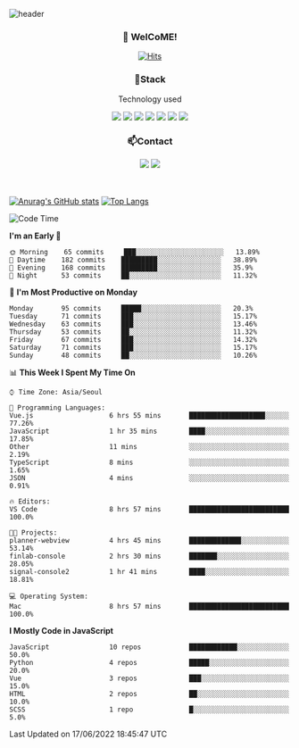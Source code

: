 ![header](https://capsule-render.vercel.app/api?type=waving&color=gradient&height=200&text=Kyungjoon&fontAlign=70&fontAlignY=40&animation=twinkling)

<h3 align="center">👋 WelCoME!</h3>

<div align=center>
  
[![Hits](https://hits.seeyoufarm.com/api/count/incr/badge.svg?url=https%3A%2F%2Fgithub.com%2Fuvula6921&count_bg=%2322BAC9&title_bg=%23827F7F&icon=iconify.svg&icon_color=%2325A27F&title=visits&edge_flat=false)](https://hits.seeyoufarm.com)
  
</div>
<h3 align="center">📌Stack</h3>
<p align="center">Technology used</p>
<div align="center"><img src="https://img.shields.io/badge/HTML5-E34F26?style=flat-square&logo=HTML5&logoColor=white"></img> <img src="https://img.shields.io/badge/CSS3-0A84FF?style=flat-square&logo=CSS3&logoColor=white"></img> <img src="https://img.shields.io/badge/JavaScript-FFCD11?style=flat-square&logo=JavaScript&logoColor=white"></img> <img src="https://img.shields.io/badge/React-00BCF6?style=flat-square&logo=React&logoColor=white"></img> <img src="https://img.shields.io/badge/jQuery-3655FF?style=flat-square&logo=jQuery&logoColor=white"></img> <img src="https://img.shields.io/badge/Ruby-E0115F?style=flat-square&logo=Ruby&logoColor=white"></img> <img src="https://img.shields.io/badge/Python-4B8BBE?style=flat-square&logo=Python&logoColor=white"></img></div>

<h3 align="center">📫Contact</h3>
<div align="center"><a href="https://velog.io/@uvula6921/"><img src="https://img.shields.io/badge/Blog-20c997?style=flat-square&logo=V&logoColor=white"/></a> <a href="pkj6921@gmail.com"><img src="https://img.shields.io/badge/Gmail-EA4335?style=flat-square&logo=Gmail&logoColor=white"/></a></div>
<br>
<br>

[![Anurag's GitHub stats](https://github-readme-stats.vercel.app/api?username=uvula6921&hide=stars,issues&show_icons=true&count_private=true&theme=tokyonight)](https://github.com/anuraghazra/github-readme-stats)
[![Top Langs](https://github-readme-stats.vercel.app/api/top-langs/?username=uvula6921&hide=css,jupyter%20notebook,html&exclude_repo=uvula6921,uvula6921.github.io&layout=compact&langs_count=8)](https://github.com/anuraghazra/github-readme-stats)

<!--START_SECTION:waka-->
![Code Time](http://img.shields.io/badge/Code%20Time-0%20secs-blue)

**I'm an Early 🐤** 

```text
🌞 Morning    65 commits     ███░░░░░░░░░░░░░░░░░░░░░░   13.89% 
🌆 Daytime    182 commits    █████████░░░░░░░░░░░░░░░░   38.89% 
🌃 Evening    168 commits    █████████░░░░░░░░░░░░░░░░   35.9% 
🌙 Night      53 commits     ██░░░░░░░░░░░░░░░░░░░░░░░   11.32%

```
📅 **I'm Most Productive on Monday** 

```text
Monday       95 commits     █████░░░░░░░░░░░░░░░░░░░░   20.3% 
Tuesday      71 commits     ███░░░░░░░░░░░░░░░░░░░░░░   15.17% 
Wednesday    63 commits     ███░░░░░░░░░░░░░░░░░░░░░░   13.46% 
Thursday     53 commits     ██░░░░░░░░░░░░░░░░░░░░░░░   11.32% 
Friday       67 commits     ███░░░░░░░░░░░░░░░░░░░░░░   14.32% 
Saturday     71 commits     ███░░░░░░░░░░░░░░░░░░░░░░   15.17% 
Sunday       48 commits     ██░░░░░░░░░░░░░░░░░░░░░░░   10.26%

```


📊 **This Week I Spent My Time On** 

```text
⌚︎ Time Zone: Asia/Seoul

💬 Programming Languages: 
Vue.js                   6 hrs 55 mins       ███████████████████░░░░░░   77.26% 
JavaScript               1 hr 35 mins        ████░░░░░░░░░░░░░░░░░░░░░   17.85% 
Other                    11 mins             ░░░░░░░░░░░░░░░░░░░░░░░░░   2.19% 
TypeScript               8 mins              ░░░░░░░░░░░░░░░░░░░░░░░░░   1.65% 
JSON                     4 mins              ░░░░░░░░░░░░░░░░░░░░░░░░░   0.91%

🔥 Editors: 
VS Code                  8 hrs 57 mins       █████████████████████████   100.0%

🐱‍💻 Projects: 
planner-webview          4 hrs 45 mins       █████████████░░░░░░░░░░░░   53.14% 
finlab-console           2 hrs 30 mins       ███████░░░░░░░░░░░░░░░░░░   28.05% 
signal-console2          1 hr 41 mins        ████░░░░░░░░░░░░░░░░░░░░░   18.81%

💻 Operating System: 
Mac                      8 hrs 57 mins       █████████████████████████   100.0%

```

**I Mostly Code in JavaScript** 

```text
JavaScript               10 repos            ████████████░░░░░░░░░░░░░   50.0% 
Python                   4 repos             █████░░░░░░░░░░░░░░░░░░░░   20.0% 
Vue                      3 repos             ███░░░░░░░░░░░░░░░░░░░░░░   15.0% 
HTML                     2 repos             ██░░░░░░░░░░░░░░░░░░░░░░░   10.0% 
SCSS                     1 repo              █░░░░░░░░░░░░░░░░░░░░░░░░   5.0%

```



 Last Updated on 17/06/2022 18:45:47 UTC
<!--END_SECTION:waka-->
